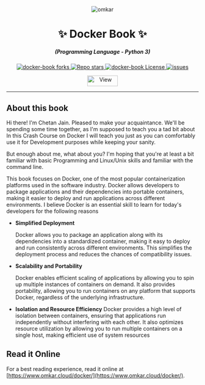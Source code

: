 <p align="center">
  <img src="https://www.omkar.cloud/images/favicon/prod/favicon-256x256.png" alt="omkar" />
</p>
  <div align="center" style="margin-top: 0;">
  <h1>✨ Docker Book ✨</h1>
</div>
<em>
  <h5 align="center">(Programming Language - Python 3)</h5>
</em>
<p align="center">
  <a href="#">
    <img alt="docker-book forks" src="https://img.shields.io/github/forks/omkarcloud/docker-book?style=for-the-badge" />
  </a>
  <a href="#">
    <img alt="Repo stars" src="https://img.shields.io/github/stars/omkarcloud/docker-book?style=for-the-badge&color=yellow" />
  </a>
  <a href="#">
    <img alt="docker-book License" src="https://img.shields.io/github/license/omkarcloud/docker-book?color=orange&style=for-the-badge" />
  </a>
  <a href="https://github.com/omkarcloud/docker-book/issues">
    <img alt="issues" src="https://img.shields.io/github/issues/omkarcloud/docker-book?color=purple&style=for-the-badge" />
  </a>
</p>
<p align="center">
  <img src="https://views.whatilearened.today/views/github/omkarcloud/docker-book.svg" width="80px" height="28px" alt="View" />
</p>

---


## About this book

Hi there! I'm Chetan Jain. Pleased to make your acquaintance. We'll be spending some time together, as I'm supposed to teach you a tad bit about In this Crash Course on Docker I will teach you just as you can comfortably use it for Development purposes while keeping your sanity. 

But enough about me, what about you? I'm hoping that you're at least a bit familiar with basic Programming and Linux/Unix skills and familiar with the command line.

This book focuses on Docker, one of the most popular containerization platforms used in the software industry. Docker allows developers to package applications and their dependencies into portable containers, making it easier to deploy and run applications across different environments. I believe Docker is an essential skill to learn for today's developers for the following reasons

 * **Simplified Deployment**

    Docker allows you to package an application along with its dependencies into a standardized container, making it easy to deploy and run consistently across different environments. This simplifies the deployment process and reduces the chances of compatibility issues.

 * **Scalability and Portability**

    Docker enables efficient scaling of applications by allowing you to spin up multiple instances of containers on demand. It also provides portability, allowing you to run containers on any platform that supports Docker, regardless of the underlying infrastructure.

 * **Isolation and Resource Efficiency**
    Docker provides a high level of isolation between containers, ensuring that applications run independently without interfering with each other. It also optimizes resource utilization by allowing you to run multiple containers on a single host, making efficient use of system resources

## Read it Online

For a best reading experience, read it online at [https://www.omkar.cloud/docker/](https://www.omkar.cloud/docker/).
